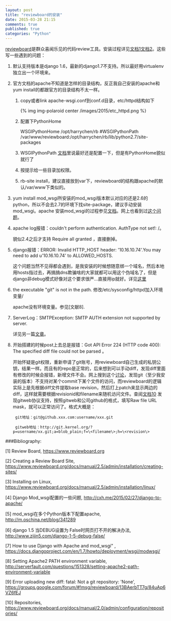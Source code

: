 ```yaml
---
layout: post
title: "reviewboard的安装"
date: 2015-03-28 21:15
comments: true
published: true
categories: "Python"
---
```


  [reviewboard][1]是群众喜闻乐见的代码review工具。安装过程详见[文档1][2][文档2][3]。这些写一些遇到的问题：

1. 默认支持版本是django 1.6，最新的django1.7不支持。所以最好用virtualenv独立出一个环境来。

2. 官方文档的apache不知道是怎样的目录结构，反正我自己安装的apache和yum install的都跟官方的目录结构不太一样。

	1. copy或者link apache-wsgi.conf到conf.d目录，etc/httpd结构如下

		{% img img-polaroid center /images/2015/etc_httpd.png %}

	2. 配置下PythonHome

		WSGIPythonHome /opt/harrychen/rb
		#WSGIPythonPath /var/www/reviewboard:/opt/harrychen/rb/lib/python2.7/site-packages

	3. WSGIPythonPath [文档][7]里说最好还是配置一下，但是有PythonHome貌似就行了

	4. 按提示给一些目录加权限。

	5. rb-site install，建议直接放到var下，reviewboard的结构跟apache的默认/var/www下类似的。

<!--more-->

3. yum install mod_wsgi所安装的mod_wsgi版本默认对应的还是2.6的python，所以不会去2.7的环境下找site-package，建议手动安装mod_wsgi。apache 安装mod_wsgi的过程参见[文档][4]。网上也看到过[这个问题][5]。

4. apache log报错：couldn't perform authentication. AuthType not set!: /。

	貌似2.4之后才支持 Require all granted ，直接删掉。

5. django报错：ERROR: Invalid HTTP_HOST header: '10.16.10.74'.You may need to add u'10.16.10.74' to ALLOWED_HOSTS.

 	这个问题当然不见得都会遇到，是我安装的时候想随意绑一个域名，然后本地用hosts指过去，再搞搞dns欺骗啥的大家就都可以用这个伪域名了，但是django非debug模式好像对这个要求很严...直接用ip就好。详见[这里][6]

6. the executable "git" is not in the path. 修改/etc/sysconfig/httpd加入环境变量/

	apache没有环境变量。参见[文献8].

7. ServerLog：SMTPException: SMTP AUTH extension not supported by server.

	详见另一篇[文章][9]。

8. 开始搭建的时候post上去总是报错：Got API Error 224 (HTTP code 400): The specified diff file could not be parsed 。

	开始怀疑是git权限，重新申请了git账号，用reviewboard自己生成的私钥公钥，结果一样。而且有的repo是正常的，后来想到可以手动diff，发现diff里面有修改的时候会报错，新增文件不会。网上搜到这个[讨论][9]，发现git（至少我安装的版本）不支持对某个commit下某个文件的访问，而reviewboard的逻辑实际上是先根据diff文件提取base revision，然后打上patch来显示两边的diff，这样就需要根据revisionid和filename来随机访问文件。查阅[文档10][10] 发现gitweb协议支持，按照gitweb和公司github的格式，填写Raw file URL mask，就可以正常访问了。格式大概是：

		git地址：git@github.xxx.com:username/xxx.git

		gitweb地址：http://git.kernel.org/?p=username/xx.git;a=blob_plain;f=\<filename\>;h=\<revision\>




[1]: https://www.reviewboard.org   "Review Board"
[2]: https://www.reviewboard.org/docs/manual/2.5/admin/installation/creating-sites/ "Creating a Review Board Site"
[3]: https://www.reviewboard.org/docs/manual/2.5/admin/installation/linux/ "Installing on Linux"
[4]: http://cxh.me/2015/02/27/django-to-apache/ "Django Mod_wsgi配置的一些问题"
[5]: http://m.oschina.net/blog/341289 "mod_wsgi在多个Python版本下配置apache"
[6]: http://www.zijin5.com/django-1-5-debug-false/ "django 1.5 当DEBUG设置为 False时网页打不开的解决办法"
[7]: https://docs.djangoproject.com/en/1.7/howto/deployment/wsgi/modwsgi/ "How to use Django with Apache and mod_wsgi"
[8]: http://serverfault.com/questions/151328/setting-apache2-path-environment-variable "Setting Apache2 PATH environment variable"
[9]: https://groups.google.com/forum/#!msg/reviewboard/13BAerbTT7g/84uAp6VZ6fEJ "Error uploading new diff: fatal: Not a git repository: 'None'"
[10]: https://www.reviewboard.org/docs/manual/2.0/admin/configuration/repositories/ "Repositories"

###Bibliography:

  \[1] Review Board, <https://www.reviewboard.org>

  \[2] Creating a Review Board Site, <https://www.reviewboard.org/docs/manual/2.5/admin/installation/creating-sites/>

  \[3] Installing on Linux, <https://www.reviewboard.org/docs/manual/2.5/admin/installation/linux/>

  \[4] Django Mod_wsgi配置的一些问题, <http://cxh.me/2015/02/27/django-to-apache/>

  \[5] mod_wsgi在多个Python版本下配置apache, <http://m.oschina.net/blog/341289>

  \[6] django 1.5 当DEBUG设置为 False时网页打不开的解决办法, <http://www.zijin5.com/django-1-5-debug-false/>

  \[7] How to use Django with Apache and mod_wsgi" , <https://docs.djangoproject.com/en/1.7/howto/deployment/wsgi/modwsgi/>

  \[8] Setting Apache2 PATH environment variable, <http://serverfault.com/questions/151328/setting-apache2-path-environment-variable>

  \[9] Error uploading new diff: fatal: Not a git repository: 'None', <https://groups.google.com/forum/#!msg/reviewboard/13BAerbTT7g/84uAp6VZ6fEJ>

  \[10] Repositories, <https://www.reviewboard.org/docs/manual/2.0/admin/configuration/repositories/>
